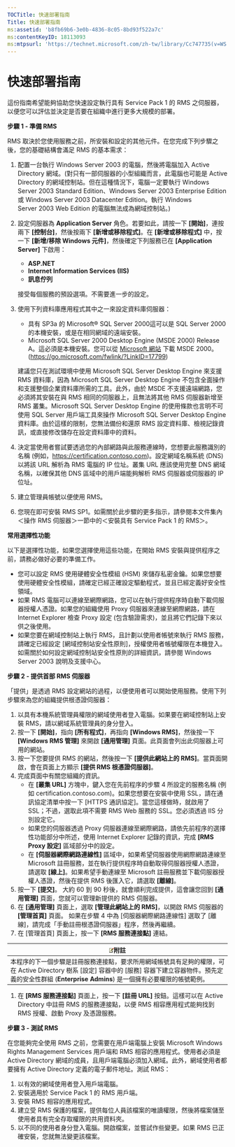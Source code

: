 ```yaml
---
TOCTitle: 快速部署指南
Title: 快速部署指南
ms:assetid: 'b8fb69b6-3e0b-4836-8c05-8bd93f522a7c'
ms:contentKeyID: 18113093
ms:mtpsurl: 'https://technet.microsoft.com/zh-tw/library/Cc747735(v=WS.10)'
---
```


快速部署指南
============

這份指南希望能夠協助您快速設定執行具有 Service Pack 1 的 RMS 之伺服器，以便您可以評估並決定是否要在組織中進行更多大規模的部署。

**步驟 1 - 準備 RMS**

RMS 取決於您使用服務之前，所安裝和設定的其他元件。在您完成下列步驟之後，您的基礎結構會滿足 RMS 的基本需求：

1.  配置一台執行 Windows Server 2003 的電腦，然後將電腦加入 Active Directory 網域。(對只有一部伺服器的小型組織而言，此電腦也可能是 Active Directory 的網域控制站。但在這種情況下，電腦一定要執行 Windows Server 2003 Standard Edition、Windows Server 2003 Enterprise Edition 或 Windows Server 2003 Datacenter Edition。執行 Windows Server 2003 Web Edition 的電腦無法成為網域控制站。)
2.  設定伺服器為 **Application Server** 角色。若要如此，請按一下 **\[開始\]**，連按兩下 **\[控制台\]**，然後按兩下 **\[新增或移除程式\]**。在 **\[新增或移除程式\]** 中，按一下 **\[新增/移除 Windows 元件\]**，然後確定下列服務已在 **\[Application Server\]** 下啟用：
    -   **ASP.NET**
    -   **Internet Information Services (IIS)**
    -   **訊息佇列**

    接受每個服務的預設選項。不需要進一步的設定。
3.  使用下列資料庫應用程式其中之一來設定資料庫伺服器：
    -   具有 SP3a 的 Microsoft® SQL Server 2000這可以是 SQL Server 2000 的本機安裝，或是在相同網域的遠端安裝。
    -   Microsoft SQL Server 2000 Desktop Engine (MSDE 2000) Release A。這必須是本機安裝。您可以從 [Microsoft 網站](https://go.microsoft.com/fwlink/?linkid=17799) 下載 MSDE 2000。(https://go.microsoft.com/fwlink/?LinkID=17799)

    建議您只在測試環境中使用 Microsoft SQL Server Desktop Engine 來支援 RMS 資料庫，因為 Microsoft SQL Server Desktop Engine 不包含全面操作和支援整個企業資料庫所需的工具。此外，由於 MSDE 不支援遠端網路，您必須將其安裝在與 RMS 相同的伺服器上，且無法將其他 RMS 伺服器新增至 RMS 叢集。Microsoft SQL Server Desktop Engine 的使用條款也言明不可使用 SQL Server 用戶端工具來操作 Microsoft SQL Server Desktop Engine 資料庫。由於這樣的限制，您無法備份和還原 RMS 設定資料庫、檢視記錄資訊，或直接修改儲存在設定資料庫中的資料。
4.  決定當使用者嘗試要透過您的內部網路與此服務連線時，您想要此服務識別的名稱 (例如，https://certification.contoso.com)。設定網域名稱系統 (DNS) 以將該 URL 解析為 RMS 電腦的 IP 位址。叢集 URL 應該使用完整 DNS 網域名稱，以確保其他 DNS 區域中的用戶端能夠解析 RMS 伺服器或伺服器的 IP 位址。
5.  建立管理員帳號以便使用 RMS。
6.  您現在即可安裝 RMS SP1。如需關於此步驟的更多指示，請參閱本文件集內＜操作 RMS 伺服器＞一節中的＜安裝具有 Service Pack 1 的 RMS＞。

**常用選擇性功能**

以下是選擇性功能，如果您選擇使用這些功能，在開始 RMS 安裝與提供程序之前，請務必做好必要的準備工作。

-   您可以設定 RMS 使用硬體安全性模組 (HSM) 來儲存私密金鑰。如果您想要使用硬體安全性模組，請確定已經正確設定驅動程式，並且已經定義好安全性領域。
-   如果 RMS 電腦可以連線至網際網路，您可以在執行提供程序時自動下載伺服器授權人憑證。如果您的組織使用 Proxy 伺服器來連線至網際網路，請在 Internet Explorer 檢查 Proxy 設定 (包含驗證需求)，並且將它們記錄下來以供之後使用。
-   如果您要在網域控制站上執行 RMS，且計劃以使用者帳號來執行 RMS 服務，請確定已經設定 \[網域控制站安全性原則\]，授權使用者帳號權限在本機登入。如需關於如何設定網域控制站安全性原則的詳細資訊，請參閱 Windows Server 2003 說明及支援中心。

**步驟 2 - 提供首部 RMS 伺服器**

「提供」是透過 RMS 設定網站的過程，以便使用者可以開始使用服務。使用下列步驟來為您的組織提供根憑證伺服器：

1.  以具有本機系統管理員權限的網域使用者登入電腦。如果要在網域控制站上安裝 RMS，請以網域系統管理員的身分登入。
2.  按一下 **\[開始\]**，指向 **\[所有程式\]**，再指向 **\[Windows RMS\]**，然後按一下 **\[Windows RMS 管理\]** 來開啟 **\[通用管理\]** 頁面。此頁面會列出此伺服器上可用的網站。
3.  按一下您要提供 RMS 的網站，然後按一下 **\[提供此網站上的 RMS\]**。當頁面開啟，會在頁面上方顯示 **\[提供 RMS 根憑證伺服器\]**。
4.  完成頁面中有關您組織的資訊。
    -   在 **\[叢集 URL\]** 方塊中，鍵入您在先前程序的步驟 4 所設定的服務名稱 (例如 certification.contoso.com)。如果您想要在安裝中使用 SSL，請在通訊協定清單中按一下 \[HTTPS 通訊協定\]。當您這樣做時，就啟用了 SSL；不過，選取此項不需要 RMS Web 服務的 SSL。您必須透過 IIS 分別設定它。
    -   如果您的伺服器透過 Proxy 伺服器連線至網際網路，請依先前程序的選擇性功能部分中所述，使用 Internet Explorer 記錄的資訊，完成 **\[RMS Proxy 設定\]** 區域部分中的設定。
    -   在 **\[伺服器網際網路連線性\]** 區域中，如果希望伺服器使用網際網路連線至 Microsoft 註冊服務，並在執行提供程序時自動取得伺服器授權人憑證，請選取 **\[線上\]**。如果希望手動連線至 Microsoft 註冊服務並下載伺服器授權人憑證，然後在提供 RMS 後匯入它，請選取 **\[離線\]**。
5.  按一下 **\[提交\]**。
    大約 60 到 90 秒後，就會順利完成提供，這會讓您回到 **\[通用管理\]** 頁面，您就可以管理新提供的 RMS 伺服器。
6.  在 **\[通用管理\]** 頁面上，選取 **\[管理此網站上的 RMS\]**，以開啟 RMS 伺服器的 **\[管理首頁\]** 頁面。
    如果在步驟 4 中為 \[伺服器網際網路連線性\] 選取了 \[離線\]，請完成「手動註冊根憑證伺服器」程序，然後再繼續。
7.  在 \[管理首頁\] 頁面上，按一下 **\[RMS 服務連接點\]** 連結。

| ![](images/Cc747735.note(WS.10).gif)附註                                                                                                                                                     |
|---------------------------------------------------------------------------------------------------------------------------------------------------------------------------------------------------------------------------|
| 本程序的下一個步驟是註冊服務連接點，要求所用網域帳號具有足夠的權限，可在 Active Directory 樹系 \[設定\] 容器中的 \[服務\] 容器下建立容器物件。預先定義的安全性群組 (**Enterprise Admins**) 是一個擁有必要權限的帳號範例。 |

1.  在 **\[RMS 服務連接點\]** 頁面上，按一下 **\[註冊 URL\]** 按鈕。這樣可以在 Active Directory 中註冊 RMS 的服務連接點，以便 RMS 相容應用程式能夠找到 RMS 授權、啟動 Proxy 及憑證服務。

**步驟 3 - 測試 RMS**

在您能夠完全使用 RMS 之前，您需要在用戶端電腦上安裝 Microsoft Windows Rights Management Services 用戶端和 RMS 相容的應用程式。使用者必須是 Active Directory 網域的成員，且用戶端電腦必須加入網域。此外，網域使用者都要擁有 Active Directory 定義的電子郵件地址。測試 RMS：

1.  以有效的網域使用者登入用戶端電腦。
2.  安裝適用於 Service Pack 1 的 RMS 用戶端。
3.  安裝 RMS 相容的應用程式。
4.  建立受 RMS 保護的檔案，提供每位人員該檔案的唯讀權限，然後將檔案儲至使用者具有完全存取權限的共用資料夾。
5.  以不同的使用者身分登入電腦。開啟檔案，並嘗試作些變更。如果 RMS 已正確安裝，您就無法變更該檔案。
